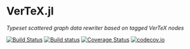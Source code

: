 # VerTeX.jl

*Typeset scattered graph data rewriter based on tagged VerTeX nodes*

[![Build Status](https://travis-ci.org/chakravala/VerTeX.jl.svg?branch=master)](https://travis-ci.org/chakravala/VerTeX.jl)
[![Build status](https://ci.appveyor.com/api/projects/status/8poc90nqimq5903s/branch/master?svg=true)](https://ci.appveyor.com/project/chakravala/vertex-jl/branch/master)
[![Coverage Status](https://coveralls.io/repos/chakravala/VerTeX.jl/badge.svg?branch=master&service=github)](https://coveralls.io/github/chakravala/VerTeX.jl?branch=master)
[![codecov.io](http://codecov.io/github/chakravala/VerTeX.jl/coverage.svg?branch=master)](http://codecov.io/github/chakravala/VerTeX.jl?branch=master)
